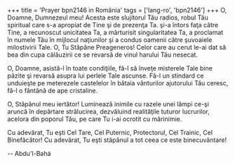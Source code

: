 +++
title = 'Prayer bpn2146 in România'
tags = ['lang-ro', 'bpn2146']
+++
O, Doamne, Dumnezeul meu! Acesta este slujitorul Tău radios, robul Tău spiritual care s-a apropiat de Tine şi de prezenţa Ta. şi-a întors faţa către Tine, a recunoscut unicitatea Ta, a mărturisit singularitatea Ta, a proclamat în numele Tău în mijlocul naţiunilor şi a condus oamenii către şuvoaiele milostivirii Tale. O, Tu Stăpâne Preageneros! Celor care au cerut le-ai dat să bea din cupa călăuzirii ce se revarsă de vinul harului Tău nesecat.

O, Doamne, asistă-l în toate condiţiile, fă-l să înveţe misterele Tale bine păzite şi revarsă asupra lui perlele Tale ascunse. Fă-l un stindard ce unduieşte pe meterezele castelelor în bătaia vânturilor ajutorului Tău ceresc, fă-l o fântână de ape cristaline.

O, Stăpânul meu iertător! Luminează inimile cu razele unei lămpi ce-şi aruncă în depărtare strălucirea, dezvăluind realităţile tuturor lucrurilor, acelora din poporul Tău, pe care Tu i-ai ocrotit cu mărinimie.

Cu adevărat, Tu eşti Cel Tare, Cel Puternic, Protectorul, Cel Trainic, Cel Binefăcător! Cu adevărat, Tu eşti stăpânul a tot ceea ce este binecuvântare!

-- Abdu'l-Bahá
